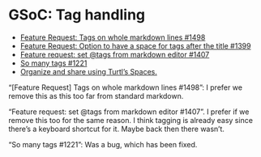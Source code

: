 # GSoC: Tag handling

- [Feature Request: Tags on whole markdown lines #1498](https://github.com/laurent22/joplin/issues/1498)
- [Feature Request: Option to have a space for tags after the title #1399](https://github.com/laurent22/joplin/issues/1399)
- [Feature request: set @tags from markdown editor #1407](https://github.com/laurent22/joplin/issues/1407)
- [So many tags #1221](https://github.com/laurent22/joplin/issues/1221)
- [Organize and share using Turtl’s Spaces.](https://turtlapp.com/features/)

“[Feature Request] Tags on whole markdown lines #1498”: I prefer we remove this as this too far from standard markdown.

“Feature request: set @tags from markdown editor #1407”. I prefer if we remove this too for the same reason. I think tagging is already easy since there’s a keyboard shortcut for it. Maybe back then there wasn’t.

“So many tags #1221”: Was a bug, which has been fixed.

